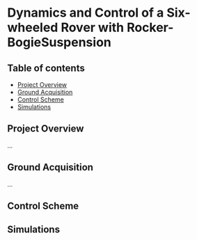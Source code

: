 # Dynamics and Control of a Six-wheeled Rover with Rocker-BogieSuspension

## Table of contents
* [Project Overview](#project-overview)
* [Ground Acquisition](#ground-acquisition)
* [Control Scheme](#control-scheme)
* [Simulations](#simulations)

## Project Overview
...

## Ground Acquisition
...

## Control Scheme

## Simulations


